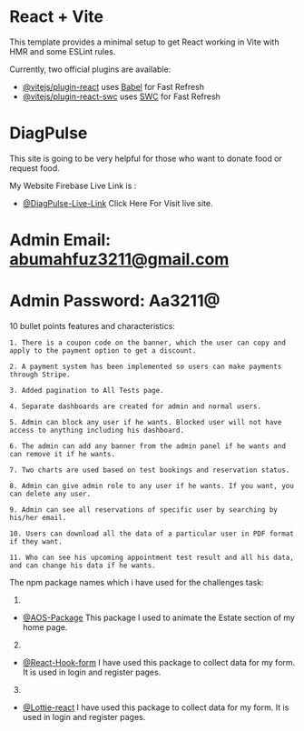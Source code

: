 # React + Vite

This template provides a minimal setup to get React working in Vite with HMR and some ESLint rules.

Currently, two official plugins are available:

- [@vitejs/plugin-react](https://github.com/vitejs/vite-plugin-react/blob/main/packages/plugin-react/README.md) uses [Babel](https://babeljs.io/) for Fast Refresh
- [@vitejs/plugin-react-swc](https://github.com/vitejs/vite-plugin-react-swc) uses [SWC](https://swc.rs/) for Fast Refresh

<!-- Information i added -->

# DiagPulse

This site is going to be very helpful for those who want to donate food or request food.

My Website Firebase Live Link is :

- [@DiagPulse-Live-Link](https://diagpulse.web.app) Click Here For Visit live site.

# Admin Email: abumahfuz3211@gmail.com
# Admin Password: Aa3211@

10 bullet points features and characteristics:

    1. There is a coupon code on the banner, which the user can copy and apply to the payment option to get a discount.

    2. A payment system has been implemented so users can make payments through Stripe.

    3. Added pagination to All Tests page.

    4. Separate dashboards are created for admin and normal users.

    5. Admin can block any user if he wants. Blocked user will not have access to anything including his dashboard.

    6. The admin can add any banner from the admin panel if he wants and can remove it if he wants.

    7. Two charts are used based on test bookings and reservation status.

    8. Admin can give admin role to any user if he wants. If you want, you can delete any user.

    9. Admin can see all reservations of specific user by searching by his/her email.

    10. Users can download all the data of a particular user in PDF format if they want.

    11. Who can see his upcoming appointment test result and all his data, and can change his data if he wants.

The npm package names which i have used for the challenges task:

1.

- [@AOS-Package](https://www.npmjs.com/package/aos) This package I used to animate the Estate section of my home page.

2.

- [@React-Hook-form](https://react-hook-form.com/) I have used this package to collect data for my form. It is used in login and register pages.

3.

- [@Lottie-react](https://react-hook-form.com/) I have used this package to collect data for my form. It is used in login and register pages.

